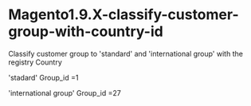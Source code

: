 # Magento1.9.X-classify-customer-group-with-country-id

Classify customer group to 'standard' and 'international group' with the registry Country 

'stadard' Group_id =1

'international group' Group_id =27

